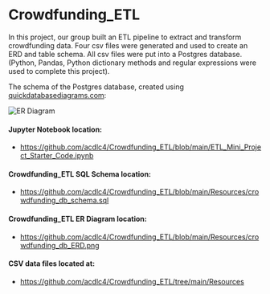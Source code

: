 # Crowdfunding_ETL


In this project, our group built an ETL pipeline to extract and transform crowdfunding data. Four csv files were generated and used to create an ERD and table schema. All csv files were put into a Postgres database. (Python, Pandas, Python dictionary methods and regular expressions were used to complete this project).

The schema of the Postgres database, created using [quickdatabasediagrams.com](https://www.quickdatabasediagrams.com/):

![ER Diagram](https://github.com/acdlc4/Crowdfunding_ETL/blob/main/Resources/crowdfunding_db_ERD.png)

#### Jupyter Notebook location:
- https://github.com/acdlc4/Crowdfunding_ETL/blob/main/ETL_Mini_Project_Starter_Code.ipynb

#### Crowdfunding_ETL SQL Schema location:
- https://github.com/acdlc4/Crowdfunding_ETL/blob/main/Resources/crowdfunding_db_schema.sql

#### Crowdfunding_ETL ER Diagram location:
- https://github.com/acdlc4/Crowdfunding_ETL/blob/main/Resources/crowdfunding_db_ERD.png

#### CSV data files located at:
- https://github.com/acdlc4/Crowdfunding_ETL/tree/main/Resources


